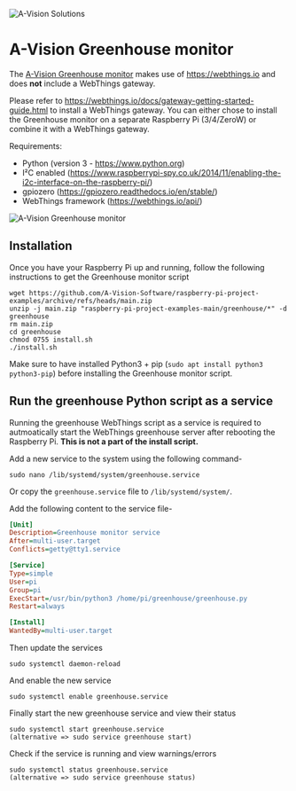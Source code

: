 ![A-Vision Solutions][logo]

# A-Vision Greenhouse monitor

The [A-Vision Greenhouse monitor][productlink] makes use of https://webthings.io and does **not** include a WebThings gateway.

Please refer to https://webthings.io/docs/gateway-getting-started-guide.html to install a WebThings gateway.
You can either chose to install the Greenhouse monitor on a separate Raspberry Pi (3/4/ZeroW) or combine it with a WebThings gateway.

Requirements:
- Python (version 3 - https://www.python.org)
- I²C enabled (https://www.raspberrypi-spy.co.uk/2014/11/enabling-the-i2c-interface-on-the-raspberry-pi/)
- gpiozero (https://gpiozero.readthedocs.io/en/stable/)
- WebThings framework (https://webthings.io/api/)

![A-Vision Greenhouse monitor][product]

## Installation

Once you have your Raspberry Pi up and running, follow the following instructions to get the Greenhouse monitor script
```shell
wget https://github.com/A-Vision-Software/raspberry-pi-project-examples/archive/refs/heads/main.zip
unzip -j main.zip "raspberry-pi-project-examples-main/greenhouse/*" -d greenhouse
rm main.zip
cd greenhouse
chmod 0755 install.sh
./install.sh
```
Make sure to have installed Python3 + pip (`sudo apt install python3 python3-pip`) before installing the Greenhouse monitor script.


## Run the greenhouse Python script as a service

Running the greenhouse WebThings script as a service is required to autmoatically start the WebThings greenhouse server after rebooting the Raspberry Pi.
**This is not a part of the install script.**

Add a new service to the system using the following command-
```
sudo nano /lib/systemd/system/greenhouse.service
```
Or copy the `greenhouse.service` file to `/lib/systemd/system/`.

Add the following content to the service file-
```ini
[Unit]
Description=Greenhouse monitor service
After=multi-user.target
Conflicts=getty@tty1.service

[Service]
Type=simple
User=pi
Group=pi
ExecStart=/usr/bin/python3 /home/pi/greenhouse/greenhouse.py
Restart=always

[Install]
WantedBy=multi-user.target
```

Then update the services
```
sudo systemctl daemon-reload
```
And enable the new service
```
sudo systemctl enable greenhouse.service
```
Finally start the new greenhouse service and view their status
```
sudo systemctl start greenhouse.service
(alternative => sudo service greenhouse start)
```
Check if the service is running and view warnings/errors
```
sudo systemctl status greenhouse.service
(alternative => sudo service greenhouse status)
```

[logo]: https://raspberry.a-vision.solutions/wp-content/uploads/2021/03/logo-company-name-description-automatically-gene.png "A-Vision solutions"
[product]: https://raspberry.a-vision.solutions/wp-content/uploads/2021/05/greenhousemonitor.png "A-Vision Greenhouse monitor"
[productlink]: https://raspberry.a-vision.solutions/greenhousemonitor/
